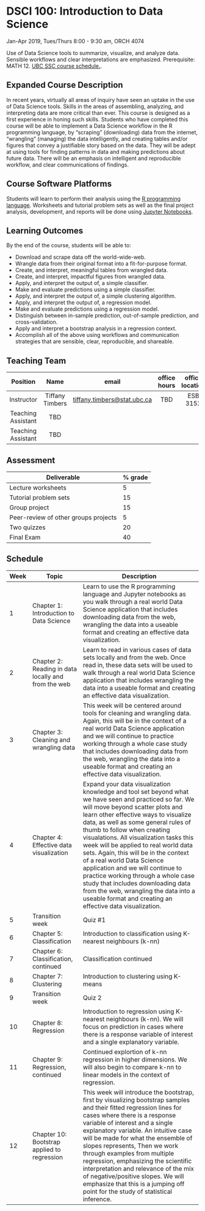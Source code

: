 # DSCI 100: Introduction to Data Science
Jan-Apr 2019, Tues/Thurs 8:00 - 9:30 am, ORCH 4074

Use of Data Science tools to summarize, visualize, and analyze data. Sensible workflows and clear interpretations are emphasized. Prerequisite: MATH 12. [UBC SSC course schedule.](https://courses.students.ubc.ca/cs/main;jsessionid=OpkCbxsjGv+79G2txUAYQ2KC?pname=subjarea&tname=subjareas&req=5&dept=DSCI&course=100&section=002).

## Expanded Course Description
In recent years, virtually all areas of inquiry have seen an uptake in the use of Data Science tools. Skills in the areas of assembling, analyzing, and interpreting data are more critical than ever. This course is designed as a first experience in honing such skills. Students who have completed this course will be able to implement a Data Science workflow in the R programming language, by “scraping” (downloading) data from the internet, “wrangling” (managing) the data intelligently, and creating tables and/or figures that convey a justifiable story based on the data. They will be adept at using tools for finding patterns in data and making predictions about future data. There will be an emphasis on intelligent and reproducible workflow, and clear communications of findings. 

## Course Software Platforms
Students will learn to perform their analysis using the [R programming language](https://cran.r-project.org/). Worksheets and tutorial problem sets as well as the final project analysis, development, and reports will be done using [Jupyter Notebooks](http://jupyter.org/).

## Learning Outcomes
By the end of the course, students will be able to:
- Download and scrape data off the world-wide-web.
- Wrangle data from their original format into a fit-for-purpose format.
- Create, and interpret, meaningful tables from wrangled data.
- Create, and interpret, impactful figures from wrangled data.
- Apply, and interpret the output of, a simple classifier.
- Make and evaluate predictions using a simple classifier.
- Apply, and interpret the output of, a simple clustering algorithm.
- Apply, and interpret the output of, a regression model.
- Make and evaluate predictions using a regression model.
- Distinguish between in-sample prediction, out-of-sample prediction, and cross-validation.
- Apply and interpret a bootstrap analysis in a regression context.
- Accomplish all of the above using workflows and communication strategies that are sensible,
clear, reproducible, and shareable.

## Teaching Team
| Position | Name  | email | office hours | office location |
| :------: | :---: | :---: | :----------: |:----------:|
| Instructor | Tiffany Timbers | tiffany.timbers@stat.ubc.ca | TBD | ESB 3152 |
| Teaching Assistant | TBD | | | |
| Teaching Assistant | TBD| | | |

## Assessment
| Deliverable | % grade |
|------------|----------|
| Lecture worksheets | 5 |
| Tutorial problem sets | 15 |
| Group project | 15 |
| Peer-review of other groups projects | 5 |
| Two quizzes | 20 |
| Final Exam | 40 |

## Schedule
| Week | Topic | Description |
|------|-------|-------------|
| 1 | Chapter 1: Introduction to Data Science | Learn to use the R programming language and Jupyter notebooks as you walk through a real world Data Science application that includes downloading data from the web, wrangling the data into a useable format and creating an effective data visualization. |
| 2 | Chapter 2: Reading in data locally and from the web |  Learn to read in various cases of data sets locally and from the web. Once read in, these data sets will be used to walk through a real world Data Science application that includes wrangling the data into a useable format and creating an effective data visualization. |
| 3 | Chapter 3: Cleaning and wrangling data | This week will be centered around tools for cleaning and wrangling data. Again, this will be in the context of a real world Data Science application and we will continue to practice working through a whole case study that includes downloading data from the web, wrangling the data into a useable format and creating an effective data visualization. |
| 4 | Chapter 4: Effective data visualization | Expand your data visualization knowledge and tool set beyond what we have seen and practiced so far. We will move beyond scatter plots and learn other effective ways to visualize data, as well as some general rules of thumb to follow when creating visualations. All visualization tasks this week will be applied to real world data sets. Again, this will be in the context of a real world Data Science application and we will continue to practice working through a whole case study that includes downloading data from the web, wrangling the data into a useable format and creating an effective data visualization. |
| 5 | Transition week  | Quiz #1|
| 6 | Chapter 5: Classification | Introduction to classification using K-nearest neighbours (k-nn) |
| 7 | Chapter 6: Classification, continued | Classification continued |
| 8 | Chapter 7: Clustering | Introduction to clustering using K-means |
| 9 | Transition week | Quiz 2|
| 10 | Chapter 8: Regression | Introduction to regression using K-nearest neighbours (k-nn). We will focus on prediction in cases where there is a response variable of interest and a single explanatory variable.|
| 11 | Chapter 9: Regression, continued | Continued explortion of k-nn regression in higher dimensions. We will also begin to compare k-nn to linear models in the context of regression. |
| 12 | Chapter 10: Bootstrap applied to regression | This week will introduce the bootstrap, first by visualizing bootstrap samples and their fitted regression lines for cases where there is a response variable of interest and a single explanatory variable. An intuitive case will be made for what the ensemble of slopes represents, Then we work through examples from multiple regression, emphasizing the scientific interpretation and relevance of the mix of negative/positive slopes. We will emphasize that this is a jumping off point for the study of statistical inference. |

